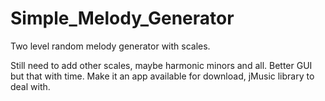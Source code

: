 # Simple_Melody_Generator
Two level random melody generator with scales. 

Still need to add other scales, maybe harmonic minors and all. 
Better GUI but that with time. 
Make it an app available for download, jMusic library to deal with. 
